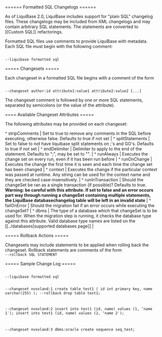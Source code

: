 ====== Formatted SQL Changelogs ======

As of LiquiBase 2.0, LiquiBase includes support for "plain SQL" changelog files. These changelogs may be included from XML changelogs and may contain arbitrary SQL statements. The statements are converted to [[Custom SQL]] refactorings.

Formatted SQL files use comments to provide LiquiBase with metadata. Each SQL file must begin with the following comment:

<code sql>
--liquibase formatted sql
</code>

===== Changesets =====

Each changeset in a formatted SQL file begins with a comment of the form

<code sql>
--changeset author:id attribute1:value1 attribute2:value2 [...]
</code>

The changeset comment is followed by one or more SQL statements, separated by
semicolons (or the value of the <endDelimiter> attribute).

==== Available Changeset Attributes =====

The following attributes may be provided on each changeset:

^ stripComments  | Set to true to remove any comments in the SQL before executing, otherwise false. Defaults to true if not set  | 
^ splitStatements  | Set to false to not have liquibase split statements on ;'s and GO's. Defaults to true if not set  | 
^ endDelimiter  | Delimiter to apply to the end of the statement.  Defaults to ";", may be set to "".  | 
^ runAlways  | Executes the change set on every run, even if it has been run before |
^ runOnChange  | Executes the change the first time it is seen and each time the change set has been changed |
^ context  | Executes the change if the particular context was passed at runtime. Any string can be used for the context name and they are checked case-insensitively. |
^ runInTransaction  | Should the changeSet be ran as a single transaction (if possible)?  Defaults to true.  **Warning: be careful with this attribute.  If set to false and an error occurs part way through running a changeSet containing multiple statements, the LiquiBase databasechangelog table will be left in an invalid state** |
^ failOnError | Should the migration fail if an error occurs while executing the changeSet? |
^ dbms  | The type of a database which that changeSet is to be used for. When the migration step is running, it checks the database type against this attribute. Valid database type names are listed on the [[../databases|supported databases page]] |

===== Rollback Actions =====

Changesets may include statements to be applied when rolling back the changeset. Rollback statements are comments of the form
<code sql>
--rollback SQL STATEMENT
</code>

===== Sample Change Log =====

<code sql>
--liquibase formatted sql

--changeset nvoxland:1
create table test1 (
    id int primary key,
    name varchar(255)
);
--rollback drop table test1;

--changeset nvoxland:2
insert into test1 (id, name) values (1, ‘name 1′);
insert into test1 (id, name) values (2, ‘name 2′);

--changeset nvoxland:3 dbms:oracle
create sequence seq_test;
</code>

